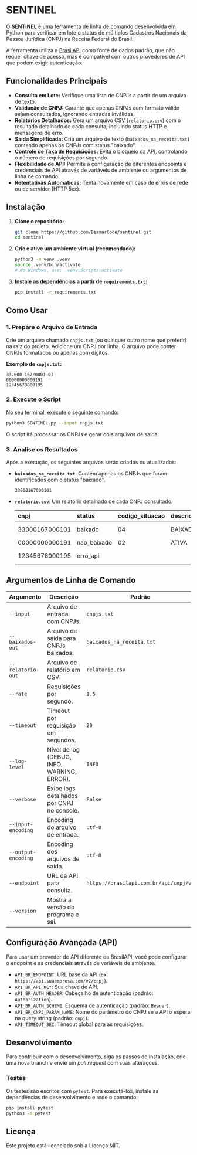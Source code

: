 # SENTINEL

O **SENTINEL** é uma ferramenta de linha de comando desenvolvida em Python para verificar em lote o status de múltiplos Cadastros Nacionais da Pessoa Jurídica (CNPJ) na Receita Federal do Brasil.

A ferramenta utiliza a [BrasilAPI](https://brasilapi.com.br/) como fonte de dados padrão, que não requer chave de acesso, mas é compatível com outros provedores de API que podem exigir autenticação.

## Funcionalidades Principais

-   **Consulta em Lote:** Verifique uma lista de CNPJs a partir de um arquivo de texto.
-   **Validação de CNPJ:** Garante que apenas CNPJs com formato válido sejam consultados, ignorando entradas inválidas.
-   **Relatórios Detalhados:** Gera um arquivo CSV (`relatorio.csv`) com o resultado detalhado de cada consulta, incluindo status HTTP e mensagens de erro.
-   **Saída Simplificada:** Cria um arquivo de texto (`baixados_na_receita.txt`) contendo apenas os CNPJs com status "baixado".
-   **Controle de Taxa de Requisições:** Evita o bloqueio da API, controlando o número de requisições por segundo.
-   **Flexibilidade de API:** Permite a configuração de diferentes endpoints e credenciais de API através de variáveis de ambiente ou argumentos de linha de comando.
-   **Retentativas Automáticas:** Tenta novamente em caso de erros de rede ou de servidor (HTTP 5xx).

## Instalação

1.  **Clone o repositório:**
    ```bash
    git clone https://github.com/BiamarCode/sentinel.git
    cd sentinel
    ```

2.  **Crie e ative um ambiente virtual (recomendado):**
    ```bash
    python3 -m venv .venv
    source .venv/bin/activate
    # No Windows, use: .venv\Scripts\activate
    ```

3.  **Instale as dependências a partir de `requirements.txt`:**
    ```bash
    pip install -r requirements.txt
    ```

## Como Usar

### 1. Prepare o Arquivo de Entrada

Crie um arquivo chamado `cnpjs.txt` (ou qualquer outro nome que preferir) na raiz do projeto. Adicione um CNPJ por linha. O arquivo pode conter CNPJs formatados ou apenas com dígitos.

**Exemplo de `cnpjs.txt`:**

```
33.000.167/0001-01
00000000000191
12345678000195
```

### 2. Execute o Script

No seu terminal, execute o seguinte comando:

```bash
python3 SENTINEL.py --input cnpjs.txt
```

O script irá processar os CNPJs e gerar dois arquivos de saída.

### 3. Analise os Resultados

Após a execução, os seguintes arquivos serão criados ou atualizados:

-   **`baixados_na_receita.txt`**: Contém apenas os CNPJs que foram identificados com o status "baixado".

    ```
    33000167000101
    ```

-   **`relatorio.csv`**: Um relatório detalhado de cada CNPJ consultado.

    | cnpj | status | codigo_situacao | descricao_situacao | raw_status | http_status | error |
    | :--- | :--- | :--- | :--- | :--- | :--- | :--- |
    | 33000167000101 | baixado | 04 | BAIXADA | 04 \| BAIXADA | 200 | |
    | 00000000000191 | nao_baixado | 02 | ATIVA | 02 \| ATIVA | 200 | |
    | 12345678000195 | erro_api | | | \<indefinido\> | 404 | HTTP 404 |

## Argumentos de Linha de Comando

| Argumento | Descrição | Padrão |
| --- | --- | --- |
| `--input` | Arquivo de entrada com CNPJs. | `cnpjs.txt` |
| `--baixados-out`| Arquivo de saída para CNPJs baixados. | `baixados_na_receita.txt` |
| `--relatorio-out`| Arquivo de relatório em CSV. | `relatorio.csv` |
| `--rate` | Requisições por segundo. | `1.5` |
| `--timeout` | Timeout por requisição em segundos. | `20` |
| `--log-level` | Nível de log (DEBUG, INFO, WARNING, ERROR).| `INFO` |
| `--verbose` | Exibe logs detalhados por CNPJ no console. | `False` |
| `--input-encoding`| Encoding do arquivo de entrada. | `utf-8` |
| `--output-encoding`| Encoding dos arquivos de saída. | `utf-8` |
| `--endpoint` | URL da API para consulta. | `https://brasilapi.com.br/api/cnpj/v1` |
| `--version` | Mostra a versão do programa e sai. | |

## Configuração Avançada (API)

Para usar um provedor de API diferente da BrasilAPI, você pode configurar o endpoint e as credenciais através de variáveis de ambiente.

-   `API_BR_ENDPOINT`: URL base da API (ex: `https://api.suaempresa.com/v2/cnpj`).
-   `API_BR_API_KEY`: Sua chave de API.
-   `API_BR_AUTH_HEADER`: Cabeçalho de autenticação (padrão: `Authorization`).
-   `API_BR_AUTH_SCHEME`: Esquema de autenticação (padrão: `Bearer`).
-   `API_BR_CNPJ_PARAM_NAME`: Nome do parâmetro do CNPJ se a API o espera na query string (padrão: `cnpj`).
-   `API_TIMEOUT_SEC`: Timeout global para as requisições.

## Desenvolvimento

Para contribuir com o desenvolvimento, siga os passos de instalação, crie uma nova branch e envie um *pull request* com suas alterações.

### Testes

Os testes são escritos com `pytest`. Para executá-los, instale as dependências de desenvolvimento e rode o comando:

```bash
pip install pytest
python3 -m pytest
```

## Licença

Este projeto está licenciado sob a Licença MIT.
